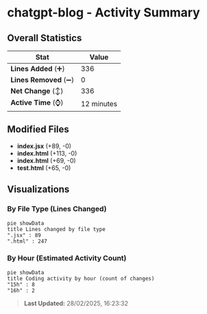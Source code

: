 # chatgpt-blog - Activity Summary 

## Overall Statistics

| Stat                   | Value                                                             |
| ---------------------- | ----------------------------------------------------------------- |
| **Lines Added** (➕)   | 336                                          |
| **Lines Removed** (➖) | 0                                        |
| **Net Change** (↕)    | 336                |
| **Active Time** (⌚)   | 12 minutes |


## Modified Files
- **index.jsx** (+89, -0)
- **index.html** (+113, -0)
- **index.html** (+69, -0)
- **test.html** (+65, -0)

## Visualizations

### By File Type (Lines Changed)

```mermaid
pie showData
title Lines changed by file type
".jsx" : 89
".html" : 247
```

### By Hour (Estimated Activity Count)

```mermaid
pie showData
title Coding activity by hour (count of changes)
"15h" : 8
"16h" : 2
```


> **Last Updated:** 28/02/2025, 16:23:32